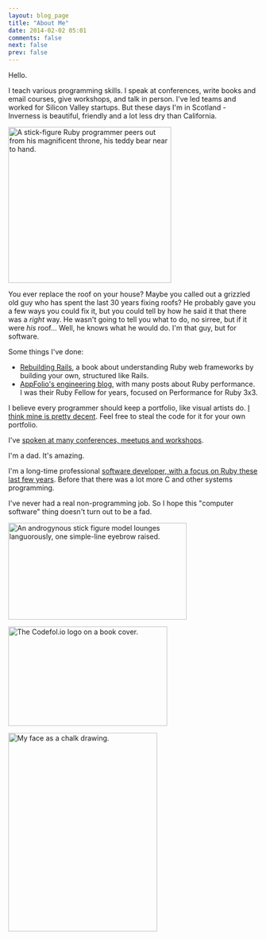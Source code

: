 ```yaml
---
layout: blog_page
title: "About Me"
date: 2014-02-02 05:01
comments: false
next: false
prev: false
---
```


Hello.

I teach various programming skills. I speak at conferences, write books and email courses, give workshops, and talk in person. I've led teams and worked for Silicon Valley startups. But these days I'm in Scotland - Inverness is beautiful, friendly and a lot less dry than California.

<img src="/images/ruby%20fellow.png" class="pull-right" width=328 height=314 alt="A stick-figure Ruby programmer peers out from his magnificent throne, his teddy bear near to hand." />

You ever replace the roof on your house? Maybe you called out a grizzled old guy who has spent the last 30 years fixing roofs? He probably gave you a few ways you could fix it, but you could tell by how he said it that there was a *right* way. He wasn't going to tell you what to do, no sirree, but if it were *his* roof... Well, he knows what he would do. I'm that guy, but for software.

Some things I've done:

* <a href="http://rebuilding-rails.com">Rebuilding Rails</a>, a book about
understanding Ruby web frameworks by building your own, structured
like Rails. </a>
* <a href="https://engineering.appfolio.com">AppFolio's engineering blog</a>, with
many posts about Ruby performance. I was their Ruby Fellow for years, focused on
Performance for Ruby 3x3.

I believe every programmer should keep a portfolio, like visual artists do. <a href="https://codefol.io/portfolio">I think mine is pretty decent</a>. Feel free to steal the code for it for your own portfolio.

I've <a href="https://codefol.io/speaking">spoken at many conferences, meetups and workshops</a>.

I'm a dad. It's amazing.

I'm a long-time professional <a href="http://github.com/noahgibbs/">software developer, with a focus on Ruby these last few years</a>. Before that there was a lot more C and other systems programming.

I've never had a real non-programming job. So I hope this "computer software" thing doesn't turn out to be a fad.

<img src="/images/ruby%20models.png" class="pull-right" width="359" height="195" alt="An androgynous stick figure model lounges languorously, one simple-line eyebrow raised."> </img>

<img src="/images/chalk_codefolio.png" class="pull-right" width="320" height="200" alt="The Codefol.io logo on a book cover."> </img>

<img src="/images/noah_chalk_face_600_800.png" class="pull-right" width="300" height="400" alt="My face as a chalk drawing."> </img>
